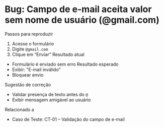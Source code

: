 # Bug: Campo de e-mail aceita valor sem nome de usuário (@gmail.com)
Passos para reproduzir
1. Acesse o formulário
2. Digite `@gmail.com`
3. Clique em “Enviar”
Resultado atual
- Formulário é enviado sem erro
 Resultado esperado
- Exibir: "E-mail inválido"
- Bloquear envio

Sugestão de correção
- Validar presença de texto antes do `@`
- Exibir mensagem amigável ao usuário

 Relacionado a
- Caso de Teste: CT-01 – Validação do campo de e-mail

